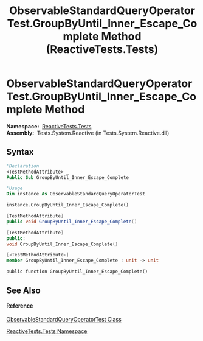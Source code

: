 ﻿---
title: ObservableStandardQueryOperatorTest.GroupByUntil_Inner_Escape_Complete Method  (ReactiveTests.Tests)
TOCTitle: GroupByUntil_Inner_Escape_Complete Method
ms:assetid: M:ReactiveTests.Tests.ObservableStandardQueryOperatorTest.GroupByUntil_Inner_Escape_Complete
ms:mtpsurl: https://msdn.microsoft.com/en-us/library/reactivetests.tests.observablestandardqueryoperatortest.groupbyuntil_inner_escape_complete(v=VS.103)
ms:contentKeyID: 36620791
ms.date: 06/28/2011
mtps_version: v=VS.103
f1_keywords:
- ReactiveTests.Tests.ObservableStandardQueryOperatorTest.GroupByUntil_Inner_Escape_Complete
dev_langs:
- CSharp
- JScript
- VB
- FSharp
- c++
---

# ObservableStandardQueryOperatorTest.GroupByUntil\_Inner\_Escape\_Complete Method

**Namespace:**  [ReactiveTests.Tests](hh289046\(v=vs.103\).md)  
**Assembly:**  Tests.System.Reactive (in Tests.System.Reactive.dll)

## Syntax

``` vb
'Declaration
<TestMethodAttribute> _
Public Sub GroupByUntil_Inner_Escape_Complete
```

``` vb
'Usage
Dim instance As ObservableStandardQueryOperatorTest

instance.GroupByUntil_Inner_Escape_Complete()
```

``` csharp
[TestMethodAttribute]
public void GroupByUntil_Inner_Escape_Complete()
```

``` c++
[TestMethodAttribute]
public:
void GroupByUntil_Inner_Escape_Complete()
```

``` fsharp
[<TestMethodAttribute>]
member GroupByUntil_Inner_Escape_Complete : unit -> unit 
```

``` jscript
public function GroupByUntil_Inner_Escape_Complete()
```

## See Also

#### Reference

[ObservableStandardQueryOperatorTest Class](hh288944\(v=vs.103\).md)

[ReactiveTests.Tests Namespace](hh289046\(v=vs.103\).md)

